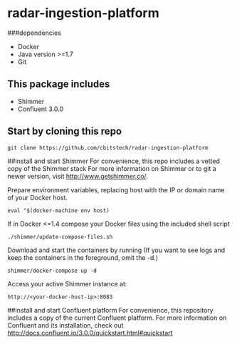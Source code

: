 # radar-ingestion-platform

###dependencies
- Docker
- Java version >=1.7
- Git

## This package includes
- Shimmer
- Confluent 3.0.0

## Start by cloning this repo

`git clone https://github.com/cbitstech/radar-ingestion-platform`

##install and start Shimmer
For convenience, this repo includes a vetted copy of the Shimmer stack
For more information on Shimmer or to git a newer version, visit http://www.getshimmer.co/.

Prepare environment variables, replacing host with the IP or domain name of your Docker host.

`eval "$(docker-machine env host)`

If in Docker <=1.4 compose your Docker files using the included shell script

`./shimmer/update-compose-files.sh`

Download and start the containers by running (If you want to see logs and keep the containers in the foreground, omit the -d.)

`shimmer/docker-compose up -d`

Access your active Shimmer instance at:

`http://<your-docker-host-ip>:8083`

##install and start Confluent platform
For convenience, this repository includes a copy of the current Confluent platform.
For more information on Confluent and its installation, check out http://docs.confluent.io/3.0.0/quickstart.html#quickstart







